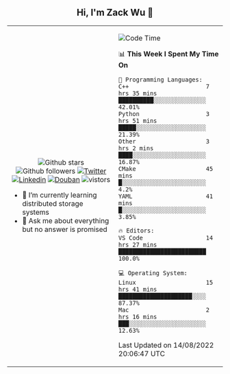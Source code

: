 <h2 align="center"> Hi, I'm Zack Wu 👋 </h2>

<table>
    <tr>
        <td valign="center" width="50%">
            <p align="center">
              <img src="https://img.shields.io/github/stars/izackwu?style=social" alt="Github stars" />
              <img src="https://img.shields.io/github/followers/izackwu?style=social" alt="Github followers" />
              <a href="https://twitter.com/_zackwu"><img src="https://img.shields.io/badge/@__zackwu-1DA1F2?style=flat&logo=Twitter&logoColor=white" alt="Twitter"/></a>
              <a href="https://www.linkedin.com/in/izackwu/?locale=en_US"><img src="https://img.shields.io/badge/@izackwu-0073b1?style=flat&logo=LinkedIn&logoColor=white" alt="Linkedin" /></a>
              <a href="https://www.douban.com/people/keith1"><img src="https://img.shields.io/badge/@keith1-007722?style=flat&logo=Douban&logoColor=white" alt="Douban" /></a>
              <img src="https://visitor-badge.glitch.me/badge?page_id=keithnull" alt="vistors" />
            </p>
            <ul>
                <li>🌱 I’m currently learning distributed storage systems</li>
                <li>💬 Ask me about everything but no answer is promised</li>
            </ul>
        </td>
       <td valign="top" width="50%">
    
<!--START_SECTION:waka-->
![Code Time](http://img.shields.io/badge/Code%20Time-1%2C955%20hrs%2019%20mins-blue)

📊 **This Week I Spent My Time On** 

```text
💬 Programming Languages: 
C++                      7 hrs 35 mins       ██████████░░░░░░░░░░░░░░░   42.01% 
Python                   3 hrs 51 mins       █████░░░░░░░░░░░░░░░░░░░░   21.39% 
Other                    3 hrs 2 mins        ████░░░░░░░░░░░░░░░░░░░░░   16.87% 
CMake                    45 mins             █░░░░░░░░░░░░░░░░░░░░░░░░   4.2% 
YAML                     41 mins             █░░░░░░░░░░░░░░░░░░░░░░░░   3.85%

🔥 Editors: 
VS Code                  14 hrs 27 mins      █████████████████████████   100.0%

💻 Operating System: 
Linux                    15 hrs 41 mins      █████████████████████░░░░   87.37% 
Mac                      2 hrs 16 mins       ███░░░░░░░░░░░░░░░░░░░░░░   12.63%

```


 Last Updated on 14/08/2022 20:06:47 UTC
<!--END_SECTION:waka-->
</td></tr>
</table>


